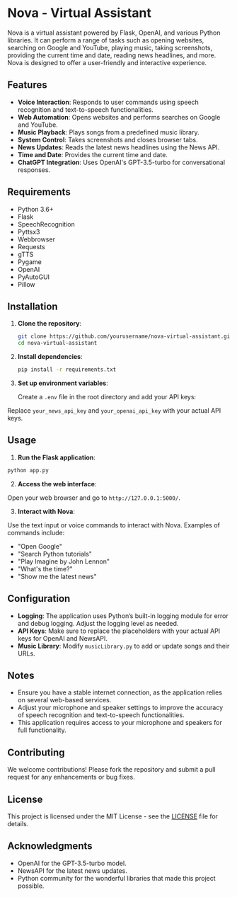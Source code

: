 # Nova - Virtual Assistant

Nova is a virtual assistant powered by Flask, OpenAI, and various Python libraries. It can perform a range of tasks such as opening websites, searching on Google and YouTube, playing music, taking screenshots, providing the current time and date, reading news headlines, and more. Nova is designed to offer a user-friendly and interactive experience.

## Features

- **Voice Interaction**: Responds to user commands using speech recognition and text-to-speech functionalities.
- **Web Automation**: Opens websites and performs searches on Google and YouTube.
- **Music Playback**: Plays songs from a predefined music library.
- **System Control**: Takes screenshots and closes browser tabs.
- **News Updates**: Reads the latest news headlines using the News API.
- **Time and Date**: Provides the current time and date.
- **ChatGPT Integration**: Uses OpenAI's GPT-3.5-turbo for conversational responses.

## Requirements

- Python 3.6+
- Flask
- SpeechRecognition
- Pyttsx3
- Webbrowser
- Requests
- gTTS
- Pygame
- OpenAI
- PyAutoGUI
- Pillow

## Installation

1. **Clone the repository**:
    ```bash
    git clone https://github.com/yourusername/nova-virtual-assistant.git
    cd nova-virtual-assistant
    ```

2. **Install dependencies**:
    ```bash
    pip install -r requirements.txt
    ```

3. **Set up environment variables**:

   Create a `.env` file in the root directory and add your API keys:


Replace `your_news_api_key` and `your_openai_api_key` with your actual API keys.

## Usage

1. **Run the Flask application**:
 ```bash
 python app.py
 ```

2. **Access the web interface**:

Open your web browser and go to `http://127.0.0.1:5000/`.

3. **Interact with Nova**:

Use the text input or voice commands to interact with Nova. Examples of commands include:

- "Open Google"
- "Search Python tutorials"
- "Play Imagine by John Lennon"
- "What's the time?"
- "Show me the latest news"

## Configuration

- **Logging**: The application uses Python’s built-in logging module for error and debug logging. Adjust the logging level as needed.
- **API Keys**: Make sure to replace the placeholders with your actual API keys for OpenAI and NewsAPI.
- **Music Library**: Modify `musicLibrary.py` to add or update songs and their URLs.

## Notes

- Ensure you have a stable internet connection, as the application relies on several web-based services.
- Adjust your microphone and speaker settings to improve the accuracy of speech recognition and text-to-speech functionalities.
- This application requires access to your microphone and speakers for full functionality.

## Contributing

We welcome contributions! Please fork the repository and submit a pull request for any enhancements or bug fixes.

## License

This project is licensed under the MIT License - see the [LICENSE](LICENSE) file for details.

## Acknowledgments

- OpenAI for the GPT-3.5-turbo model.
- NewsAPI for the latest news updates.
- Python community for the wonderful libraries that made this project possible.
